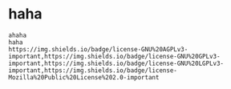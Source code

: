 # haha 
    ahaha
    haha
    https://img.shields.io/badge/license-GNU%20AGPLv3-important,https://img.shields.io/badge/license-GNU%20GPLv3-important,https://img.shields.io/badge/license-GNU%20LGPLv3-important,https://img.shields.io/badge/license-Mozilla%20Public%20License%202.0-important